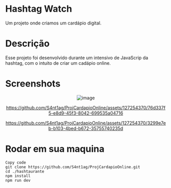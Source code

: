 # Hashtag Watch
Um projeto onde criamos um cardápio digital.

# Descrição

Esse projeto foi desenvolvido durante um intensivo de JavaScrip da hashtag, com o intuito de criar um cadápio online.

# Screenshots
<div align="center">

![image](https://github.com/S4nt1ag/ProjCardapioOnline/assets/127254370/89bbd75f-7e89-4d94-91f1-2b2c3ed3d00a)



https://github.com/S4nt1ag/ProjCardapioOnline/assets/127254370/76d337f5-e8d9-45f3-8042-699535a04716





https://github.com/S4nt1ag/ProjCardapioOnline/assets/127254370/3299e7eb-b103-4bed-b672-35755740235d



</div>

# Rodar em sua maquina

```
Copy code
git clone https://github.com/S4nt1ag/ProjCardapioOnline.git
cd ./hashtaurante
npm install
npm run dev

```
